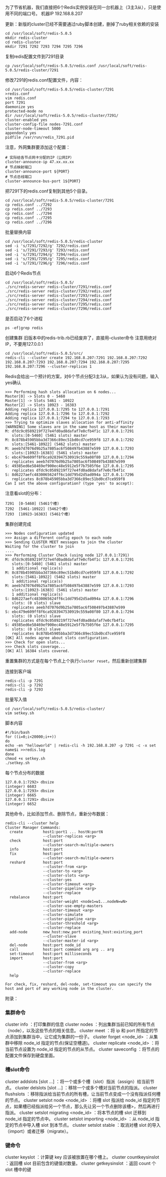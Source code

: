 为了节省机器，我们直接把6个Redis实例安装在同一台机器上（3主3从），只是使用不同的端口号。
机器IP 192.168.8.207

更新：新版的cluster已经不需要通过ruby脚本创建，删掉了ruby相关依赖的安装

```
cd /usr/local/soft/redis-5.0.5
mkdir redis-cluster
cd redis-cluster
mkdir 7291 7292 7293 7294 7295 7296
```

复制redis配置文件到7291目录

```
cp /usr/local/soft/redis-5.0.5/redis.conf /usr/local/soft/redis-5.0.5/redis-cluster/7291
```

修改7291的redis.conf配置文件，内容：

```
cd /usr/local/soft/redis-5.0.5/redis-cluster/7291
>redis.conf
vim redis.conf
port 7291
daemonize yes
protected-mode no
dir /usr/local/soft/redis-5.0.5/redis-cluster/7291/
cluster-enabled yes
cluster-config-file nodes-7291.conf
cluster-node-timeout 5000
appendonly yes
pidfile /var/run/redis_7291.pid
```

注意，外网集群要添加这个配置：

```
# 实际给各节点网卡分配的IP（公网IP）
cluster-announce-ip 47.xx.xx.xx
# 节点映射端口
cluster-announce-port ${PORT}
# 节点总线端口
cluster-announce-bus-port 1${PORT}
```

把7291下的redis.conf复制到其他5个目录。

```
cd /usr/local/soft/redis-5.0.5/redis-cluster/7291
cp redis.conf ../7292
cp redis.conf ../7293
cp redis.conf ../7294
cp redis.conf ../7295
cp redis.conf ../7296
```

批量替换内容

```
cd /usr/local/soft/redis-5.0.5/redis-cluster
sed -i 's/7291/7292/g' 7292/redis.conf
sed -i 's/7291/7293/g' 7293/redis.conf
sed -i 's/7291/7294/g' 7294/redis.conf
sed -i 's/7291/7295/g' 7295/redis.conf
sed -i 's/7291/7296/g' 7296/redis.conf
```

启动6个Redis节点

```
cd /usr/local/soft/redis-5.0.5/
./src/redis-server redis-cluster/7291/redis.conf
./src/redis-server redis-cluster/7292/redis.conf
./src/redis-server redis-cluster/7293/redis.conf
./src/redis-server redis-cluster/7294/redis.conf
./src/redis-server redis-cluster/7295/redis.conf
./src/redis-server redis-cluster/7296/redis.conf
```

是否启动了6个进程

```
ps -ef|grep redis
```

创建集群
旧版本中的redis-trib.rb已经废弃了，直接用–cluster命令
注意用绝对IP，不要用127.0.0.1

```
cd /usr/local/soft/redis-5.0.5/src/
redis-cli --cluster create 192.168.8.207:7291 192.168.8.207:7292 192.168.8.207:7293 192.168.8.207:7294 192.168.8.207:7295 192.168.8.207:7296 --cluster-replicas 1
```

Redis会给出一个预计的方案，对6个节点分配3主3从，如果认为没有问题，输入yes确认

```
>>> Performing hash slots allocation on 6 nodes...
Master[0] -> Slots 0 - 5460
Master[1] -> Slots 5461 - 10922
Master[2] -> Slots 10923 - 16383
Adding replica 127.0.0.1:7295 to 127.0.0.1:7291
Adding replica 127.0.0.1:7296 to 127.0.0.1:7292
Adding replica 127.0.0.1:7294 to 127.0.0.1:7293
>>> Trying to optimize slaves allocation for anti-affinity
[WARNING] Some slaves are in the same host as their master
M: dfdc9c0589219f727e4fd0ad8dafaf7e0cfb4f1c 127.0.0.1:7291
   slots:[0-5460] (5461 slots) master
M: 8c878b45905bba3d7366c89ec51bd0cd7ce959f8 127.0.0.1:7292
   slots:[5461-10922] (5462 slots) master
M: aeeb7d7076d9b25a7805ac6f508497b43887e599 127.0.0.1:7293
   slots:[10923-16383] (5461 slots) master
S: ebc479e609ff8f6ca9283947530919c559a08f80 127.0.0.1:7294
   replicates aeeb7d7076d9b25a7805ac6f508497b43887e599
S: 49385ed6e58469ef900ec48e5912e5f7b7505f6e 127.0.0.1:7295
   replicates dfdc9c0589219f727e4fd0ad8dafaf7e0cfb4f1c
S: 8d6227aefc4830065624ff6c1dd795d2d5ad094a 127.0.0.1:7296
   replicates 8c878b45905bba3d7366c89ec51bd0cd7ce959f8
Can I set the above configuration? (type 'yes' to accept): 
```

注意看slot的分布：

```
7291  [0-5460] (5461个槽) 
7292  [5461-10922] (5462个槽) 
7293  [10923-16383] (5461个槽)
```

集群创建完成

```
>>> Nodes configuration updated
>>> Assign a different config epoch to each node
>>> Sending CLUSTER MEET messages to join the cluster
Waiting for the cluster to join
....
>>> Performing Cluster Check (using node 127.0.0.1:7291)
M: dfdc9c0589219f727e4fd0ad8dafaf7e0cfb4f1c 127.0.0.1:7291
   slots:[0-5460] (5461 slots) master
   1 additional replica(s)
M: 8c878b45905bba3d7366c89ec51bd0cd7ce959f8 127.0.0.1:7292
   slots:[5461-10922] (5462 slots) master
   1 additional replica(s)
M: aeeb7d7076d9b25a7805ac6f508497b43887e599 127.0.0.1:7293
   slots:[10923-16383] (5461 slots) master
   1 additional replica(s)
S: 8d6227aefc4830065624ff6c1dd795d2d5ad094a 127.0.0.1:7296
   slots: (0 slots) slave
   replicates aeeb7d7076d9b25a7805ac6f508497b43887e599
S: ebc479e609ff8f6ca9283947530919c559a08f80 127.0.0.1:7294
   slots: (0 slots) slave
   replicates dfdc9c0589219f727e4fd0ad8dafaf7e0cfb4f1c
S: 49385ed6e58469ef900ec48e5912e5f7b7505f6e 127.0.0.1:7295
   slots: (0 slots) slave
   replicates 8c878b45905bba3d7366c89ec51bd0cd7ce959f8
[OK] All nodes agree about slots configuration.
>>> Check for open slots...
>>> Check slots coverage...
[OK] All 16384 slots covered.
```

重置集群的方式是在每个节点上个执行`cluster reset`，然后重新创建集群

连接到客户端

```
redis-cli -p 7291
redis-cli -p 7292
redis-cli -p 7293
```

批量写入值

```
cd /usr/local/soft/redis-5.0.5/redis-cluster/
vim setkey.sh
```

脚本内容

```
#!/bin/bash
for ((i=0;i<20000;i++))
do
echo -en "helloworld" | redis-cli -h 192.168.8.207 -p 7291 -c -x set name$i >>redis.log
done
chmod +x setkey.sh
./setkey.sh
```

每个节点分布的数据

```
127.0.0.1:7292> dbsize
(integer) 6683
127.0.0.1:7293> dbsize
(integer) 6665
127.0.0.1:7291> dbsize
(integer) 6652
```

其他命令，比如添加节点、删除节点，重新分布数据：

```
redis-cli --cluster help
Cluster Manager Commands:
  create         host1:port1 ... hostN:portN
                 --cluster-replicas <arg>
  check          host:port
                 --cluster-search-multiple-owners
  info           host:port
  fix            host:port
                 --cluster-search-multiple-owners
  reshard        host:port
                 --cluster-from <arg>
                 --cluster-to <arg>
                 --cluster-slots <arg>
                 --cluster-yes
                 --cluster-timeout <arg>
                 --cluster-pipeline <arg>
                 --cluster-replace
  rebalance      host:port
                 --cluster-weight <node1=w1...nodeN=wN>
                 --cluster-use-empty-masters
                 --cluster-timeout <arg>
                 --cluster-simulate
                 --cluster-pipeline <arg>
                 --cluster-threshold <arg>
                 --cluster-replace
  add-node       new_host:new_port existing_host:existing_port
                 --cluster-slave
                 --cluster-master-id <arg>
  del-node       host:port node_id
  call           host:port command arg arg .. arg
  set-timeout    host:port milliseconds
  import         host:port
                 --cluster-from <arg>
                 --cluster-copy
                 --cluster-replace
  help           

For check, fix, reshard, del-node, set-timeout you can specify the host and port of any working node in the cluster.
```

附录：

### 集群命令

cluster info ：打印集群的信息
cluster nodes ：列出集群当前已知的所有节点（node），以及这些节点的相关信息。
cluster meet ：将 ip 和 port 所指定的节点添加到集群当中，让它成为集群的一份子。
cluster forget <node_id> ：从集群中移除 node_id 指定的节点(保证空槽道)。
cluster replicate <node_id> ：将当前节点设置为 node_id 指定的节点的从节点。
cluster saveconfig ：将节点的配置文件保存到硬盘里面。

### 槽slot命令

cluster addslots [slot …] ：将一个或多个槽（slot）指派（assign）给当前节点。
cluster delslots [slot …] ：移除一个或多个槽对当前节点的指派。
cluster flushslots ：移除指派给当前节点的所有槽，让当前节点变成一个没有指派任何槽的节点。
cluster setslot node <node_id> ：将槽 slot 指派给 node_id 指定的节点，如果槽已经指派给另一个节点，那么先让另一个节点删除该槽>，然后再进行指派。
cluster setslot migrating <node_id> ：将本节点的槽 slot 迁移到 node_id 指定的节点中。
cluster setslot importing <node_id> ：从 node_id 指定的节点中导入槽 slot 到本节点。
cluster setslot stable ：取消对槽 slot 的导入（import）或者迁移（migrate）。

### 键命令

cluster keyslot ：计算键 key 应该被放置在哪个槽上。
cluster countkeysinslot ：返回槽 slot 目前包含的键值对数量。
cluster getkeysinslot ：返回 count 个 slot 槽中的键